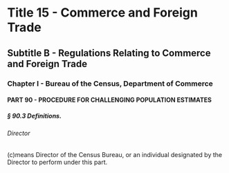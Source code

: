 
# Title 15 - Commerce and Foreign Trade
## Subtitle B - Regulations Relating to Commerce and Foreign Trade
### Chapter I - Bureau of the Census, Department of Commerce
#### PART 90 - PROCEDURE FOR CHALLENGING POPULATION ESTIMATES
##### § 90.3 Definitions.
###### Director

(c)means Director of the Census Bureau, or an individual designated by the Director to perform under this part.
